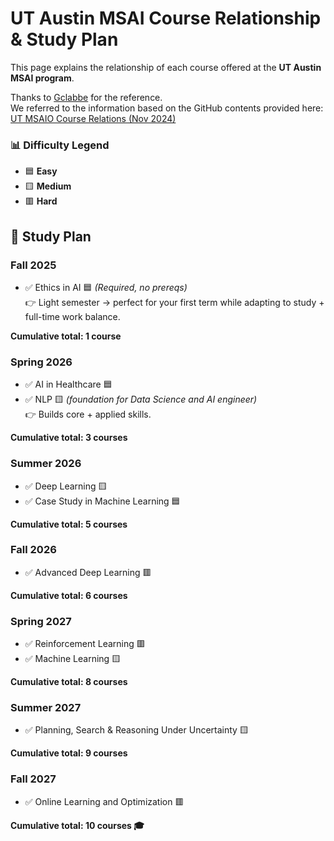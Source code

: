 # UT Austin MSAI Course Relationship & Study Plan

This page explains the relationship of each course offered at the **UT Austin MSAI program**.  

Thanks to [Gclabbe](https://github.com/Gclabbe/ut-msaio) for the reference.  
We referred to the information based on the GitHub contents provided here:  
[UT MSAIO Course Relations (Nov 2024)](https://github.com/Gclabbe/ut-msaio/blob/main/overview/UT%20MSAIO%20Course%20Relations%20-%20Nov%202024.drawio.png)

### 📊 Difficulty Legend
- 🟦 **Easy**  
- 🟨 **Medium**  
- 🟥 **Hard**

## 📅 Study Plan

### **Fall 2025**
- ✅ Ethics in AI 🟦 *(Required, no prereqs)*  
👉 Light semester → perfect for your first term while adapting to study + full-time work balance.  

**Cumulative total: 1 course**

### **Spring 2026**
- ✅ AI in Healthcare 🟦  
- ✅ NLP 🟨 *(foundation for Data Science and AI engineer)*  
👉 Builds core + applied skills.  

**Cumulative total: 3 courses**

### **Summer 2026**
- ✅ Deep Learning 🟨  
- ✅ Case Study in Machine Learning 🟦  

**Cumulative total: 5 courses**

### **Fall 2026**
- ✅ Advanced Deep Learning 🟥  

**Cumulative total: 6 courses**

### **Spring 2027**
- ✅ Reinforcement Learning 🟥  
- ✅ Machine Learning 🟨  

**Cumulative total: 8 courses**

### **Summer 2027**
- ✅ Planning, Search & Reasoning Under Uncertainty 🟨  

**Cumulative total: 9 courses**

### **Fall 2027**
- ✅ Online Learning and Optimization 🟥  

**Cumulative total: 10 courses 🎓**
